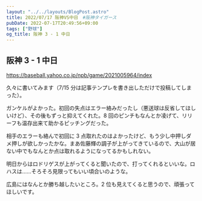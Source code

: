 ```yaml
---
layout: "../../layouts/BlogPost.astro"
title: 2022/07/17 阪神VS中日　#阪神タイガース
pubDate: 2022-07-17T20:49:56+09:00
tags: ["野球"]
og_title: 阪神 3 - 1 中日
---
```


## 阪神 3 - 1 中日

https://baseball.yahoo.co.jp/npb/game/2021005964/index

久々に書いてみます（7/15 分は記事テンプレを書き出しただけで投稿してしまった）。

ガンケルがよかった。初回の失点はエラー絡みだったし（悪送球は反省してほしいけど）、その後もずっと抑えてくれた。8 回のピンチもなんとか凌げて、リリーフも温存出来て助かるピッチングだった。

相手のエラーも絡んで初回に 3 点取れたのはよかったけど、もう少し中押しダメ押しが欲しかったかな。まあ佐藤輝の調子が上がってきているので、大山が居ない中でもなんとか点は取れるようになってるかもしれない。

明日からはロドリゲスが上がってくると聞いたので、打ってくれるといいな。ロハスは……そろそろ見限ってもいい頃合いのような。

広島にはなんとか勝ち越したいところ。2 位も見えてくると思うので、頑張ってほしいです。
